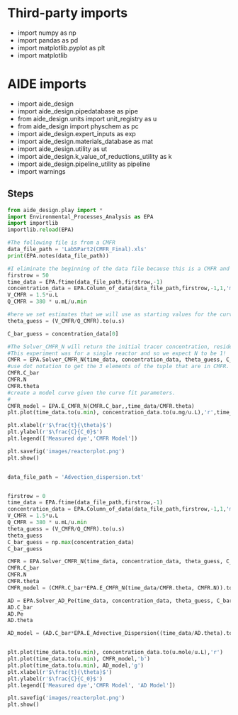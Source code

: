 # Third-party imports
- import numpy as np
- import pandas as pd
- import matplotlib.pyplot as plt
- import matplotlib

# AIDE imports
- import aide_design
- import aide_design.pipedatabase as pipe
- from aide_design.units import unit_registry as u
- from aide_design import physchem as pc
- import aide_design.expert_inputs as exp
- import aide_design.materials_database as mat
- import aide_design.utility as ut
- import aide_design.k_value_of_reductions_utility as k
- import aide_design.pipeline_utility as pipeline
- import warnings

## Steps

```python
from aide_design.play import *
import Environmental_Processes_Analysis as EPA
import importlib
importlib.reload(EPA)

#The following file is from a CMFR
data_file_path = 'Lab5Part2(CMFR_Final).xls'
print(EPA.notes(data_file_path))

#I eliminate the beginning of the data file because this is a CMFR and the first data was taken before the dye reached the sensor.
firstrow = 50
time_data = EPA.ftime(data_file_path,firstrow,-1)
concentration_data = EPA.Column_of_data(data_file_path,firstrow,-1,1,'mg/L')
V_CMFR = 1.5*u.L
Q_CMFR = 380 * u.mL/u.min

#here we set estimates that we will use as starting values for the curve fitting
theta_guess = (V_CMFR/Q_CMFR).to(u.s)

C_bar_guess = concentration_data[0]

#The Solver_CMFR_N will return the initial tracer concentration, residence time, and number of reactors in series.
#This experiment was for a single reactor and so we expect N to be 1!
CMFR = EPA.Solver_CMFR_N(time_data, concentration_data, theta_guess, C_bar_guess)
#use dot notation to get the 3 elements of the tuple that are in CMFR.
CMFR.C_bar
CMFR.N
CMFR.theta
#create a model curve given the curve fit parameters.
#
CMFR_model = EPA.E_CMFR_N(CMFR.C_bar,,time_data/CMFR.theta)
plt.plot(time_data.to(u.min), concentration_data.to(u.mg/u.L),'r',time_data.to(u.min), CMFR_model,'b')

plt.xlabel(r'$\frac{t}{\theta}$')
plt.ylabel(r'$\frac{C}{C_0}$')
plt.legend(['Measured dye','CMFR Model'])

plt.savefig('images/reactorplot.png')
plt.show()


data_file_path = 'Advection_dispersion.txt'


firstrow = 0
time_data = EPA.ftime(data_file_path,firstrow,-1)
concentration_data = EPA.Column_of_data(data_file_path,firstrow,-1,1,'mole/L')
V_CMFR = 1.5*u.L
Q_CMFR = 380 * u.mL/u.min
theta_guess = (V_CMFR/Q_CMFR).to(u.s)
theta_guess
C_bar_guess = np.max(concentration_data)
C_bar_guess

CMFR = EPA.Solver_CMFR_N(time_data, concentration_data, theta_guess, C_bar_guess)
CMFR.C_bar
CMFR.N
CMFR.theta
CMFR_model = (CMFR.C_bar*EPA.E_CMFR_N(time_data/CMFR.theta, CMFR.N)).to(u.mole/u.L)

AD = EPA.Solver_AD_Pe(time_data, concentration_data, theta_guess, C_bar_guess)
AD.C_bar
AD.Pe
AD.theta

AD_model = (AD.C_bar*EPA.E_Advective_Dispersion((time_data/AD.theta).to_base_units(), AD.Pe)).to(u.mole/u.L)


plt.plot(time_data.to(u.min), concentration_data.to(u.mole/u.L),'r')
plt.plot(time_data.to(u.min), CMFR_model,'b')
plt.plot(time_data.to(u.min), AD_model,'g')
plt.xlabel(r'$\frac{t}{\theta}$')
plt.ylabel(r'$\frac{C}{C_0}$')
plt.legend(['Measured dye','CMFR Model', 'AD Model'])

plt.savefig('images/reactorplot.png')
plt.show()



```

